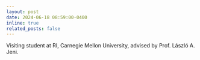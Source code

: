 ```yaml
---
layout: post
date: 2024-06-18 08:59:00-0400
inline: true
related_posts: false
---
```


Visiting student at RI, Carnegie Mellon University, advised by Prof. László A. Jeni.
